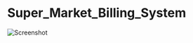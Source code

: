 # Super_Market_Billing_System
![Screenshot](https://github.com/gulamrabbanii/Super_Market_Billing_System/blob/main/screenshot.png)
